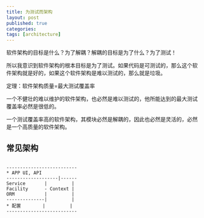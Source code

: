 ```yaml
---
title: 为测试而架构
layout: post
published: true
categories: 
tags: [architecture]
---
```


软件架构的目标是什么？为了解耦？解耦的目标是为了什么？为了测试！

所以我意识到软件架构的根本目标是为了测试。如果代码是可测试的，那么这个软件架构就是好的，如果这个软件架构是难以测试的，那么就是垃圾。

定理：软件架构质量=最大测试覆盖率

一个不健壮的难以维护的软件架构，也必然是难以测试的，他所能达到的最大测试覆盖率必然是很低的。

一个测试覆盖率高的软件架构，其模块必然是解耦的，因此也必然是灵活的，必然是一个高质量的软件架构。

## 常见架构

```

--------------------------
* APP UI, API 
-------------------|------
Service       |         |
Facility      - Context |
ORM           |         |
--------------|         |
* 配置        |         |
--------------------------

```



